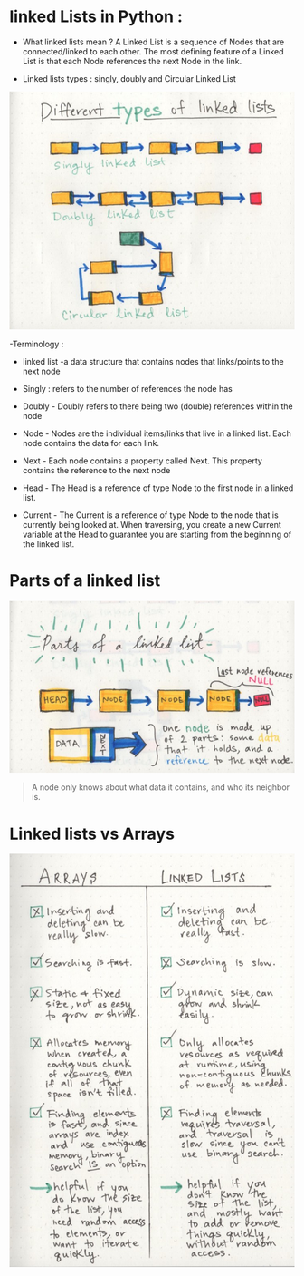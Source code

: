 # linked Lists in Python :

- What linked lists mean ?
A Linked List is a sequence of Nodes that are connected/linked to each other. The most defining feature of a Linked List is that each Node references the next Node in the link.


- Linked lists types :
singly,  doubly and Circular Linked List

![types](types-of-linked.jpeg)


-Terminology :

- linked list -a data structure that contains nodes that links/points to the next node
- Singly : refers to the number of references the node has
- Doubly - Doubly refers to there being two (double) references within the node
- Node - Nodes are the individual items/links that live in a linked list. Each node contains the data for each link.
- Next - Each node contains a property called Next. This property contains the reference to the next node

- Head - The Head is a reference of type Node to the first node in a linked list.

- Current - The Current is a reference of type Node to the node that is currently being looked at. When traversing, you create a new Current variable at the Head to guarantee you are starting from the beginning of the linked list.


# Parts of a linked list


![parts](linked-lists.jpeg)

> A node only knows about what data it contains, and who its neighbor is.


# Linked lists vs Arrays

![vs](vslists.jpeg)
